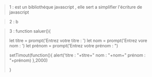> 1 : est un bibliothéque javascript , elle sert a simplifier l'écriture de javascript

>2 : b

>3 : 
>function saluer(){
>
>    let titre = prompt('Entrez votre titre : ')
>    let nom = prompt('Entrez vore nom : ')
>    let prénom = prompt('Entrez votre prénom : ")
>
>    setTimout(function(){
>        alert('titre : "+titre+" nom : "+nom+" prénom  : "+prénom)
>    },2000)
>
>}




